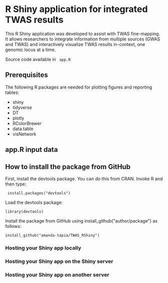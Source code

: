 # R Shiny application for integrated TWAS results
This R Shiny application was developed to assist with TWAS fine-mapping. It allows researchers to integrate information from multiple sources (GWAS and TWAS) and interactively visualize TWAS results in-context, one genomic locus at a time.

Source code available in <code> app.R </code>

## Prerequisites
The following R packages are needed for plotting figures and reporting tables:
<ul>
  <li>shiny</li>
  <li>tidyverse</li>
  <li>DT</li>
  <li>plotly</li>
  <li>RColorBrewer</li>
  <li>data.table</li>
  <li>visNetwork</li>
</ul>

## app.R input data

## How to install the package from GitHub
First, install the devtools package. You can do this from CRAN. Invoke R and then type:

<code> install.packages("devtools") </code>

Load the devtools package:

<code>library(devtools)</code>

Install the package from GitHub using install_github("author/package") as follows:

<code>install_github("amanda-tapia/TWAS_RShiny")</code>

### Hosting your Shiny app locally
### Hosting your Shiny app on the Shiny server
### Hosting your Shiny app on another server

